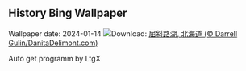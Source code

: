 ## History Bing Wallpaper
Wallpaper date: 2024-01-14
![](https://www.bing.com/th?id=OHR.HokkaidoSwans_JA-JP3605792409_UHD.jpg&w=1000)Download: [屈斜路湖, 北海道 (© Darrell Gulin/DanitaDelimont.com)](https://www.bing.com/th?id=OHR.HokkaidoSwans_JA-JP3605792409_UHD.jpg)

Auto get programm by LtgX

